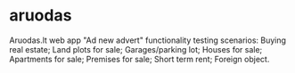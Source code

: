 # aruodas
Aruodas.lt web app "Ad new advert" functionality testing scenarios:
Buying real estate;
Land plots for sale;
Garages/parking lot;
Houses for sale;
Apartments for sale;
Premises for sale;
Short term rent;
Foreign object.

